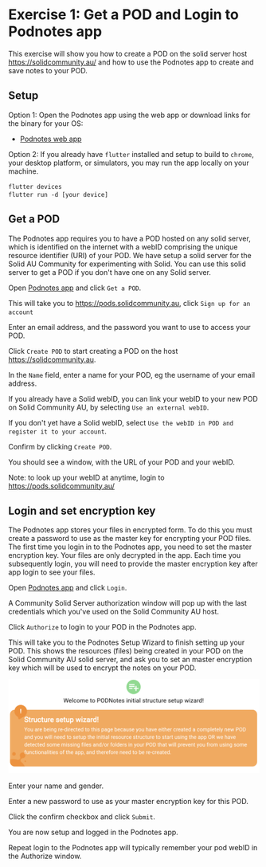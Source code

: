# Exercise 1: Get a POD and Login to Podnotes app

This exercise will show you how to create a POD on the solid server host https://solidcommunity.au/ and how to use the Podnotes app to create and save notes to your POD.

## Setup

Option 1: Open the Podnotes app using the web app or download links for the binary for your OS:

- [Podnotes web app](https://Podnotes.solidcommunity.au/)
<!-- - Podnotes Windows app (.exe)
- Podnotes Android app (.apk)
- Podnotes MacOS app (.app)
- Podnotes Linux app -->



Option 2: If you already have `flutter` installed and setup to build to `chrome`, your desktop platform, or simulators, you may run the app locally on your machine.

```
flutter devices
flutter run -d [your device]
```



## Get a POD

The Podnotes app requires you to have a POD hosted on any solid server, which is identified on the internet with a webID comprising the unique resource identifier (URI) of your POD. We have setup a solid server for the Solid AU Community for experimenting with Solid. You can use this solid server to get a POD if you don't have one on any Solid server.


Open [Podnotes app](https://Podnotes.solidcommunity.au/) and click `Get a POD`.

This will take you to https://pods.solidcommunity.au, click `Sign up for an account`

Enter an email address, and the password you want to use to access  your POD.


Click `Create POD` to start creating a POD on the host https://solidcommunity.au.

In the `Name` field, enter a name for your POD, eg the username of your email address.

If you already have a Solid webID, you can link your webID to your new POD on Solid Community AU, by selecting `Use an external webID`.

If you don't yet have a Solid webID, select `Use the webID in POD and register it to your account`.

Confirm by clicking `Create POD`.

You should see a window, with the URL of your POD and your webID.

Note: to look up your webID at anytime, login to https://pods.solidcommunity.au/



## Login and set  encryption key

The Podnotes app stores your files in encrypted form. To do this you must create a password to use as the master key for encrypting your POD files.
The first time you login in to the Podnotes app, you need to set the master encryption key. Your files are only decrypted in the app. Each time you subsequently login, you will need to provide the master encryption key after app login to see your files.

Open [Podnotes app](https://Podnotes.solidcommunity.au/) and click `Login`.

A Community Solid Server authorization window will pop up with the last credentials which you've used on the Solid Community AU host.

Click `Authorize` to login to your POD in the Podnotes app.

This will take you to the Podnotes Setup Wizard to finish setting up your POD. This shows the resources (files) being created in your POD on the Solid Community AU solid server, and ask you to set an master encryption key which will be used to encrypt the notes on your POD.

![Podnotes Setup Wizard](../assets/images/pod_wizard.png)

Enter your name and gender.

Enter a new password to use as your master encryption key for this POD.

Click the confirm checkbox and click `Submit`.

You are now setup and logged in the Podnotes app.

Repeat login to the Podnotes app will typically remember your pod webID in the Authorize window.
